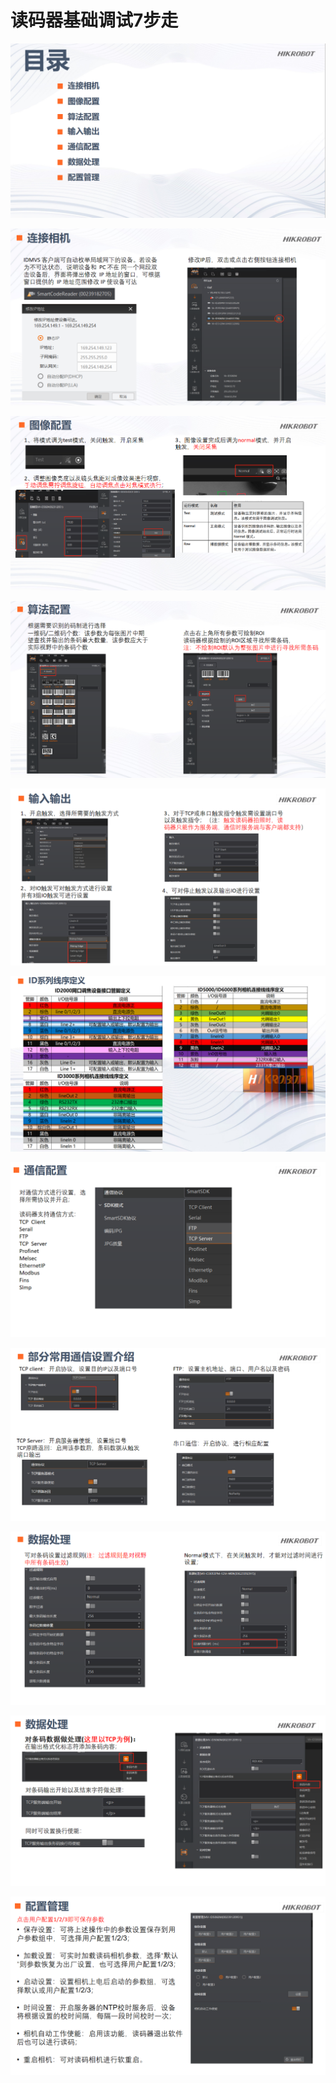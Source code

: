 # 读码器基础调试7步走

![](<../.gitbook/assets/image (116).png>)

![](<../.gitbook/assets/image (117).png>)

![](<../.gitbook/assets/image (118).png>)

![](<../.gitbook/assets/image (119).png>)

![](<../.gitbook/assets/image (120).png>)

![](<../.gitbook/assets/image (121).png>)

![](<../.gitbook/assets/image (122).png>)

![](<../.gitbook/assets/image (123).png>)

![](<../.gitbook/assets/image (124).png>)

![](<../.gitbook/assets/image (125).png>)

![](<../.gitbook/assets/image (126).png>)
